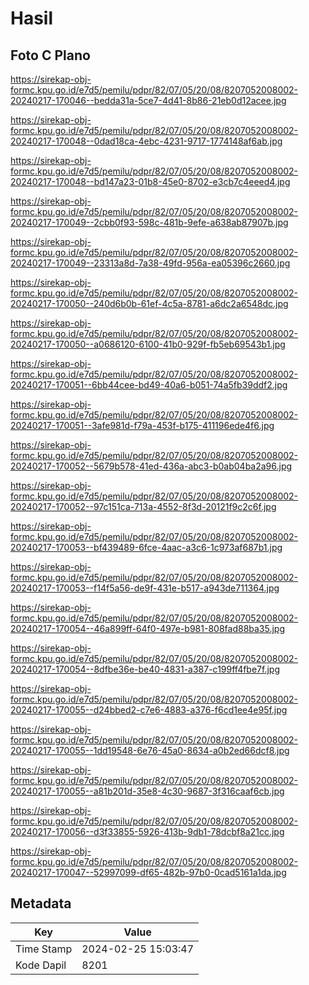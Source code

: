 # Hasil

## Foto C Plano

https://sirekap-obj-formc.kpu.go.id/e7d5/pemilu/pdpr/82/07/05/20/08/8207052008002-20240217-170046--bedda31a-5ce7-4d41-8b86-21eb0d12acee.jpg

https://sirekap-obj-formc.kpu.go.id/e7d5/pemilu/pdpr/82/07/05/20/08/8207052008002-20240217-170048--0dad18ca-4ebc-4231-9717-1774148af6ab.jpg

https://sirekap-obj-formc.kpu.go.id/e7d5/pemilu/pdpr/82/07/05/20/08/8207052008002-20240217-170048--bd147a23-01b8-45e0-8702-e3cb7c4eeed4.jpg

https://sirekap-obj-formc.kpu.go.id/e7d5/pemilu/pdpr/82/07/05/20/08/8207052008002-20240217-170049--2cbb0f93-598c-481b-9efe-a638ab87907b.jpg

https://sirekap-obj-formc.kpu.go.id/e7d5/pemilu/pdpr/82/07/05/20/08/8207052008002-20240217-170049--23313a8d-7a38-49fd-956a-ea05396c2660.jpg

https://sirekap-obj-formc.kpu.go.id/e7d5/pemilu/pdpr/82/07/05/20/08/8207052008002-20240217-170050--240d6b0b-61ef-4c5a-8781-a6dc2a6548dc.jpg

https://sirekap-obj-formc.kpu.go.id/e7d5/pemilu/pdpr/82/07/05/20/08/8207052008002-20240217-170050--a0686120-6100-41b0-929f-fb5eb69543b1.jpg

https://sirekap-obj-formc.kpu.go.id/e7d5/pemilu/pdpr/82/07/05/20/08/8207052008002-20240217-170051--6bb44cee-bd49-40a6-b051-74a5fb39ddf2.jpg

https://sirekap-obj-formc.kpu.go.id/e7d5/pemilu/pdpr/82/07/05/20/08/8207052008002-20240217-170051--3afe981d-f79a-453f-b175-411196ede4f6.jpg

https://sirekap-obj-formc.kpu.go.id/e7d5/pemilu/pdpr/82/07/05/20/08/8207052008002-20240217-170052--5679b578-41ed-436a-abc3-b0ab04ba2a96.jpg

https://sirekap-obj-formc.kpu.go.id/e7d5/pemilu/pdpr/82/07/05/20/08/8207052008002-20240217-170052--97c151ca-713a-4552-8f3d-20121f9c2c6f.jpg

https://sirekap-obj-formc.kpu.go.id/e7d5/pemilu/pdpr/82/07/05/20/08/8207052008002-20240217-170053--bf439489-6fce-4aac-a3c6-1c973af687b1.jpg

https://sirekap-obj-formc.kpu.go.id/e7d5/pemilu/pdpr/82/07/05/20/08/8207052008002-20240217-170053--f14f5a56-de9f-431e-b517-a943de711364.jpg

https://sirekap-obj-formc.kpu.go.id/e7d5/pemilu/pdpr/82/07/05/20/08/8207052008002-20240217-170054--46a899ff-64f0-497e-b981-808fad88ba35.jpg

https://sirekap-obj-formc.kpu.go.id/e7d5/pemilu/pdpr/82/07/05/20/08/8207052008002-20240217-170054--8dfbe36e-be40-4831-a387-c199ff4fbe7f.jpg

https://sirekap-obj-formc.kpu.go.id/e7d5/pemilu/pdpr/82/07/05/20/08/8207052008002-20240217-170055--d24bbed2-c7e6-4883-a376-f6cd1ee4e95f.jpg

https://sirekap-obj-formc.kpu.go.id/e7d5/pemilu/pdpr/82/07/05/20/08/8207052008002-20240217-170055--1dd19548-6e76-45a0-8634-a0b2ed66dcf8.jpg

https://sirekap-obj-formc.kpu.go.id/e7d5/pemilu/pdpr/82/07/05/20/08/8207052008002-20240217-170055--a81b201d-35e8-4c30-9687-3f316caaf6cb.jpg

https://sirekap-obj-formc.kpu.go.id/e7d5/pemilu/pdpr/82/07/05/20/08/8207052008002-20240217-170056--d3f33855-5926-413b-9db1-78dcbf8a21cc.jpg

https://sirekap-obj-formc.kpu.go.id/e7d5/pemilu/pdpr/82/07/05/20/08/8207052008002-20240217-170047--52997099-df65-482b-97b0-0cad5161a1da.jpg


## Metadata

| Key        | Value               |
| ---------- | ------------------- |
| Time Stamp | 2024-02-25 15:03:47 |
| Kode Dapil | 8201                |



